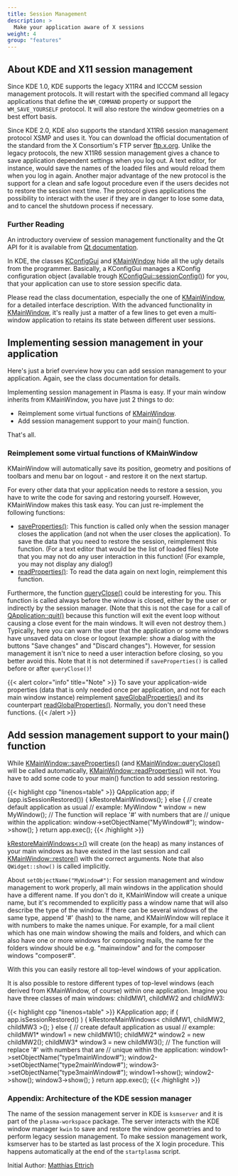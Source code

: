 ```yaml
---
title: Session Management
description: >
  Make your application aware of X sessions
weight: 4
group: "features"
---
```


## About KDE and X11 session management

Since KDE 1.0, KDE supports the legacy X11R4 and ICCCM session management protocols. It will restart with the specified command all legacy applications that define the `WM_COMMAND` property or support the `WM_SAVE_YOURSELF` protocol. It will also restore the window geometries on a best effort basis. 

Since KDE 2.0, KDE also supports the standard X11R6 session management protocol XSMP and uses it. You can download the official documentation of the standard from the X Consortium's FTP server [ftp.x.org](http://stuff.mit.edu/afs/sipb/contrib/doc/X11/hardcopy/SM/xsmp.PS.gz). Unlike the legacy protocols, the new X11R6 session management gives a chance to save application dependent settings when you log out. A text editor, for instance, would save the names of the loaded files and would reload them when you log in again. Another major advantage of the new protocol is the support for a clean and safe logout procedure even if the users decides not to restore the session next time. The protocol gives applications the possibility to interact with the user if they are in danger to lose some data, and to cancel the shutdown process if necessary. 

### Further Reading

An introductory overview of session management functionality and the Qt API for it is available from [Qt documentation](https://doc.qt.io/qt-5/session.html).

In KDE, the classes [KConfigGui](docs:kconfig;KConfigGui) and [KMainWindow](docs:kxmlgui;KMainWindow) hide all the ugly details from the programmer. Basically, a KConfigGui manages a KConfig configuration object (available trough [KConfigGui::sessionConfig()](docs:kconfig;KConfigGui::sessionConfig)) for you, that your application can use to store session specific data.

Please read the class documentation, especially the one of [KMainWindow](docs:kxmlgui;KMainWindow), for a detailed interface description. With the advanced functionality in [KMainWindow](docs:kxmlgui;KMainWindow), it's really just a matter of a few lines to get even a multi-window application to retains its state between different user sessions.

## Implementing session management in your application

Here's just a brief overview how you can add session management to your application. Again, see the class documentation for details.

Implementing session management in Plasma is easy. If your main window inherits from KMainWindow, you have just 2 things to do: 

+ Reimplement some virtual functions of [KMainWindow](docs:kxmlgui;KMainWindow).
+ Add session management support to your main() function.

That's all. 

### Reimplement some virtual functions of KMainWindow

KMainWindow will automatically save its position, geometry and positions of toolbars and menu bar on logout - and restore it on the next startup.

For every other data that your application needs to restore a session, you have to write the code for saving and restoring yourself. However, KMainWindow makes this task easy. You can just re-implement the following functions:

+ [saveProperties()](docs:kxmlgui;KMainWindow::saveProperties): This function is called only when the session manager closes the application (and not when the user closes the application). To save the data that you need to restore the session, reimplement this function. (For a text editor that would be the list of loaded files) Note that you may not do any user interaction in this function! (For example, you may not display any dialog!)
+ [readProperties()](docs:kxmlgui;KMainWindow::readProperties): To read the data again on next login, reimplement this function.

Furthermore, the function [queryClose()](docs:kxmlgui;KMainWindow::queryClose) could be interesting for you. This function is called always before the window is closed, either by the user or indirectly by the session manager. (Note that this is not the case for a call of [QApplication::quit()](https://doc.qt.io/qt-5/qcoreapplication.html#quit) because this function will exit the event loop without causing a close event for the main windows. It will even not destroy them.) Typically, here you can warn the user that the application or some windows have unsaved data on close or logout (example: show a dialog with the buttons "Save changes" and "Discard changes"). However, for session management it isn't nice to need a user interaction before closing, so you better avoid this. Note that it is not determined if `saveProperties()` is called before or after `queryClose()`!

{{< alert color="info" title="Note" >}}
To save your application-wide properties (data that is only needed once per application, and not for each main window instance) reimplement [saveGlobalProperties()](docs:kxmlgui;KMainWindow::saveGlobalProperties) and its counterpart [readGlobalProperties()](docs:kxmlgui;KMainWindow::saveGlobalProperties). Normally, you don't need these functions.
{{< /alert >}}

## Add session management support to your main() function

While [KMainWindow::saveProperties()](docs:kxmlgui;KMainWindow::saveProperties) (and [KMainWindow::queryClose()](docs:kxmlgui;KMainWindow::queryClose) will be called automatically, [KMainWindow::readProperties()](docs:kxmlgui;KMainWindow::readProperties) will not. You have to add some code to your main() function to add session restoring.

{{< highlight cpp "linenos=table" >}}
QApplication app;
if (app.isSessionRestored()) {
  kRestoreMainWindows<MyWindow>();
} else {
  // create default application as usual
  // example:
  MyWindow * window = new MyWindow();
  // The function will replace '#' with numbers that are
  // unique within the application:
  window->setObjectName("MyWindow#");
  window->show();
}
return app.exec();
{{< /highlight >}}

[kRestoreMainWindows<>()](docs:kxmlgui;KXMLGUI_Session::kRestoreMainWindows) will create (on the heap) as many instances of your main windows as have existed in the last session and call [KMainWindow::restore()](docs:kxmlgui;KMainWindow::restore) with the correct arguments. Note that also `QWidget::show()` is called implicitly.

About `setObjectName("MyWindow#")`: For session management and window management to work properly, all main windows in the application should have a different name. If you don't do it, KMainWindow will create a unique name, but it's recommended to explicitly pass a window name that will also describe the type of the window. If there can be several windows of the same type, append '#' (hash) to the name, and KMainWindow will replace it with numbers to make the names unique. For example, for a mail client which has one main window showing the mails and folders, and which can also have one or more windows for composing mails, the name for the folders window should be e.g. "mainwindow" and for the composer windows "composer#". 

With this you can easily restore all top-level windows of your application. 

It is also possible to restore different types of top-level windows (each derived from KMainWindow, of course) within one application. Imagine you have three classes of main windows: childMW1, childMW2 and childMW3: 

{{< highlight cpp "linenos=table" >}}
KApplication app;
if ( app.isSessionRestored() ) {
  kRestoreMainWindows< childMW1, childMW2, childMW3 >();
} else {
  // create default application as usual
  // example:
  childMW1* window1 = new childMW1();
  childMW2* window2 = new childMW2();
  childMW3* window3 = new childMW3();
  // The function will replace '#' with numbers that are
  // unique within the application:
  window1->setObjectName("type1mainWindow#");
  window2->setObjectName("type2mainWindow#");
  window3->setObjectName("type3mainWindow#");
  window1->show();
  window2->show();
  window3->show();
}
return app.exec();
{{< /highlight >}}

### Appendix: Architecture of the KDE session manager

The name of the session management server in KDE is `ksmserver` and it is part of the `plasma-workspace` package. The server interacts with the KDE window manager `kwin` to save and restore the window geometries and to perform legacy session management. To make session management work, ksmserver has to be started as last process of the X login procedure. This happens automatically at the end of the `startplasma` script. 

 Initial Author: [Matthias Ettrich](mailto:ettrich@kde.org)




